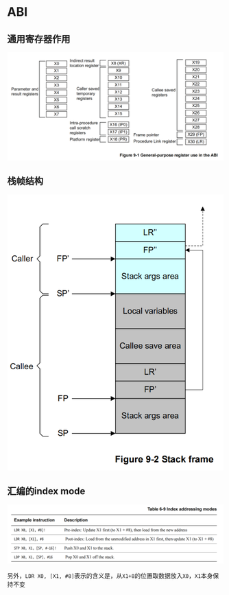 # ABI

## 通用寄存器作用

<img title="" src="abi.assets/2024-11-22-11-08-33-image.png" alt="" width="701">

## 栈帧结构

![](abi.assets/2024-11-22-11-09-24-image.png)

## 汇编的index mode

![](abi.assets/2024-11-22-11-17-55-image.png)

另外，`LDR X0, [X1, #8]`表示的含义是，从`X1+8`的位置取数据放入`X0`，`X1`本身保持不变
